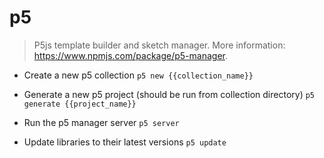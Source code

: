 # p5
> P5js template builder and sketch manager.
> More information: <https://www.npmjs.com/package/p5-manager>.

- Create a new p5 collection
`p5 new {{collection_name}}`

- Generate a new p5 project (should be run from collection directory)
`p5 generate {{project_name}}`

- Run the p5 manager server
`p5 server`

- Update libraries to their latest versions
`p5 update`
